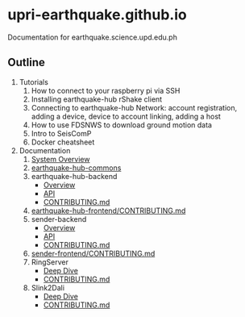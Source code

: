 # upri-earthquake.github.io
Documentation for earthquake.science.upd.edu.ph

## Outline
1. Tutorials
    1. How to connect to your raspberry pi via SSH
    2. Installing earthquake-hub rShake client
    3. Connecting to earthquake-hub Network: account registration, adding a device, device to account linking, adding a host
    4. How to use FDSNWS to download ground motion data
    5. Intro to SeisComP
    6. Docker cheatsheet
2. Documentation
    1. [System Overview](https://upri-earthquake.github.io/system-overview)
    2. [earthquake-hub-commons](https://upri-earthquake.github.io/ehub-commons)
    3. earthquake-hub-backend
        - [Overview](https://upri-earthquake.github.io/ehub-backend/overview)
        - [API](https://upri-earthquake.github.io/ehub-backend/api-docs)
        - [CONTRIBUTING.md](http://Contributing.md)
    4. [earthquake-hub-frontend/CONTRIBUTING.md](http://contributing.md)
    5. sender-backend
        - [Overview](https://upri-earthquake.github.io/sender-backend/overview)
        - [API](https://upri-earthquake.github.io/sender-backend/api-docs)
        - [CONTRIBUTING.md](http://contributing.md)
    6. [sender-frontend/CONTRIBUTING.md](http://contributing.md)
    7. RingServer
        - [Deep Dive](https://upri-earthquake.github.io/ringserver)
        - [CONTRIBUTING.md](http://CONTRIBUTING.md)
    8. Slink2Dali
        - [Deep Dive](https://upri-earthquake.github.io/slink2dali)
        - [CONTRIBUTING.md](http://CONTRIBUTING.md)
